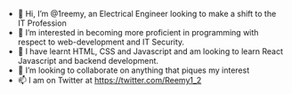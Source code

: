- 👋 Hi, I’m @1reemy, an Electrical Engineer looking to make a shift to the IT Profession
- 👀 I’m interested in becoming more proficient in programming with respect to web-development and IT Security.
- 🌱 I have learnt HTML, CSS and Javascript and am looking to learn React Javascript and backend development.
- 💞️ I’m looking to collaborate on anything that piques my interest
- 📫 I am on Twitter at https://twitter.com/Reemy1_2

<!---
1reemy/1reemy is a ✨ special ✨ repository because its `README.md` (this file) appears on your GitHub profile.
You can click the Preview link to take a look at your changes.
--->
